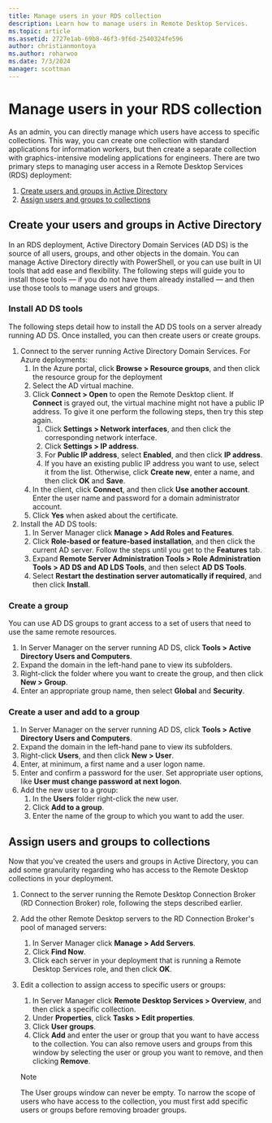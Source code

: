 ```yaml
---
title: Manage users in your RDS collection
description: Learn how to manage users in Remote Desktop Services.
ms.topic: article
ms.assetid: 2727e1ab-69b8-46f3-9f6d-2540324fe596
author: christianmontoya
ms.author: roharwoo
ms.date: 7/3/2024
manager: scottman
---
```

# Manage users in your RDS collection

>

As an admin, you can directly manage which users have access to specific collections. This way, you can create one collection with standard applications for information workers, but then create a separate collection with graphics-intensive modeling applications for engineers. There are two primary steps to managing user access in a Remote Desktop Services (RDS) deployment:

1.    [Create users and groups in Active Directory](#create-your-users-and-groups-in-active-directory)
2.    [Assign users and groups to collections](#assign-users-and-groups-to-collections)


## Create your users and groups in Active Directory

In an RDS deployment, Active Directory Domain Services (AD DS) is the source of all users, groups, and other objects in the domain. You can manage Active Directory directly with PowerShell, or you can use built in UI tools that add ease and flexibility. The following steps will guide you to install those tools — if you do not have them already installed — and then use those tools to manage users and groups.

### Install AD DS tools

The following steps detail how to install the AD DS tools on a server already running AD DS. Once installed, you can then create users or create groups.

1. Connect to the server running Active Directory Domain Services. For Azure deployments:
   1. In the Azure portal, click **Browse > Resource groups**, and then click the resource group for the deployment
   2. Select the AD virtual machine.
   3. Click **Connect > Open** to open the Remote Desktop client. If **Connect** is grayed out, the virtual machine might not have a public IP address. To give it one perform the following steps, then try this step again.
      1. Click **Settings > Network interfaces**, and then click the corresponding network interface.
      2. Click **Settings > IP address**.
      3. For **Public IP address**, select **Enabled**, and then click **IP address**.
      4. If you have an existing public IP address you want to use, select it from the list. Otherwise, click **Create new**, enter a name, and then click **OK** and **Save**.
   4. In the client, click **Connect**, and then click **Use another account**. Enter the user name and password for a domain administrator account.
   5. Click **Yes** when asked about the certificate.
2. Install the AD DS tools:
   1. In Server Manager click **Manage > Add Roles and Features**.
   2. Click **Role-based or feature-based installation**, and then click the current AD server. Follow the steps until you get to the **Features** tab.
   3. Expand **Remote Server Administration Tools > Role Administration Tools > AD DS and AD LDS Tools**, and then select **AD DS Tools**.
   4. Select **Restart the destination server automatically if required**, and then click **Install**.

### Create a group

You can use AD DS groups to grant access to a set of users that need to use the same remote resources.

1. In Server Manager on the server running AD DS, click **Tools > Active Directory Users and Computers**.
2. Expand the domain in the left-hand pane to view its subfolders.
3. Right-click the folder where you want to create the group, and then click **New > Group**.
4. Enter an appropriate group name, then select **Global** and **Security**.

### Create a user and add to a group
1. In Server Manager on the server running AD DS, click **Tools > Active Directory Users and Computers**.
2. Expand the domain in the left-hand pane to view its subfolders.
3. Right-click **Users**, and then click **New > User**.
4. Enter, at minimum, a first name and a user logon name.
5. Enter and confirm a password for the user. Set appropriate user options, like **User must change password at next logon**.
6. Add the new user to a group:
   1. In the **Users** folder right-click the new user.
   2. Click **Add to a group**.
   3. Enter the name of the group to which you want to add the user.

## Assign users and groups to collections
Now that you've created the users and groups in Active Directory, you can add some granularity regarding who has access to the Remote Desktop collections in your deployment.

1. Connect to the server running the Remote Desktop Connection Broker (RD Connection Broker) role, following the steps described earlier.
2. Add the other Remote Desktop servers to the RD Connection Broker's pool of managed servers:
   1. In Server Manager click **Manage > Add Servers**.
   2. Click **Find Now**.
   3. Click each server in your deployment that is running a Remote Desktop Services role, and then click **OK**.
3. Edit a collection to assign access to specific users or groups:
   1. In Server Manager click **Remote Desktop Services > Overview**, and then click a specific collection.
   2. Under **Properties**, click **Tasks > Edit properties**.
   3. Click **User groups**.
   4. Click **Add** and enter the user or group that you want to have access to the collection. You can also remove users and groups from this window by selecting the user or group you want to remove, and then clicking **Remove**.

   >[!NOTE]
   > The User groups window can never be empty. To narrow the scope of users who have access to the collection, you must first add specific users or groups before removing broader groups.
